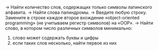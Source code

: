 → Найти количество слов, содержащих только символы латинского алфавита.
→ Найти слова палиндромы.
→ Введите любую строку. Замените в строке каждое второе вхождение «object-oriented programming» (не учитываем регистр символов) на «OOP».
→ Найти слово, в котором число различных символов минимально:
1. слово может содержать буквы и цифры
2. если таких слов несколько, найти первое из них
